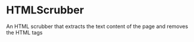 # HTMLScrubber
An HTML scrubber that extracts the text content of the page and removes the HTML tags
